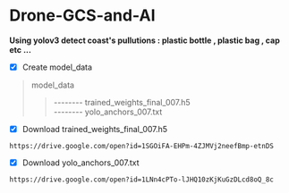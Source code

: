 # Drone-GCS-and-AI
**Using yolov3 detect coast's pullutions : plastic bottle , plastic bag , cap etc ...**

- [x] Create model_data
>model_data
>>--------  trained_weights_final_007.h5\
>>--------  yolo_anchors_007.txt

- [x] Download trained_weights_final_007.h5
```bush
https://drive.google.com/open?id=1SGOiFA-EHPm-4ZJMVj2neefBmp-etnDS
```
- [x] Download yolo_anchors_007.txt
```bush
https://drive.google.com/open?id=1LNn4cPTo-lJHQ10zKjKuGzDLcd8oQ_8c
```








